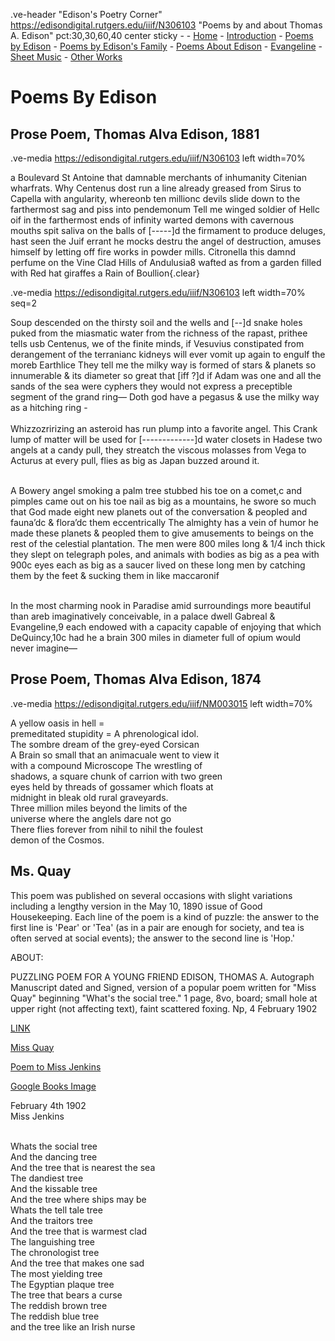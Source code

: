 .ve-header "Edison's Poetry Corner" https://edisondigital.rutgers.edu/iiif/N306103 "Poems by and about Thomas A. Edison" pct:30,30,60,40 center sticky - 
    - [Home](/)
    - [Introduction](/introduction)
    - [Poems by Edison](/poems-by-edison)
    - [Poems by Edison's Family](/family-poems)
    - [Poems About Edison](/poems-about-edison)
    - [Evangeline](/evangeline)
    - [Sheet Music](/sheet-music)
    - [Other Works](/other-works)
   
# Poems By Edison

##  Prose Poem, Thomas Alva Edison, 1881

.ve-media https://edisondigital.rutgers.edu/iiif/N306103 left width=70% 

a Boulevard St Antoine that damnable merchants of inhumanity Citenian wharfrats. Why Centenus dost run a line already greased from Sirus to Capella with angularity, whereonb ten millionc devils slide down to the farthermost sag and piss into pendemonum Tell me winged soldier of Hellc oif in the farthermost ends of infinity warted demons with cavernous mouths spit saliva on the balls of [-----]d the firmament to produce deluges, hast seen the Juif errant he mocks destru the angel of destruction, amuses himself by letting off fire works in powder mills. Citronella this damnd perfume on the Vine Clad Hills of Andulusia8 wafted as from a garden filled with Red hat giraffes a Rain of Boullion{.clear}

.ve-media https://edisondigital.rutgers.edu/iiif/N306103 left width=70% seq=2

Soup descended on the thirsty soil and the wells and [--]d snake holes puked from the miasmatic water from the richness of the rapast, prithee tells usb Centenus, we of the finite minds, if Vesuvius constipated from derangement of the terranianc kidneys will ever vomit up again to engulf the moreb Earthlice They tell me the milky way is formed of stars & planets so innumerable & its diameter so great that [iff ?]d if Adam was one and all the sands of the sea were cyphers they would not express a preceptible segment of the grand ring— Doth god have a pegasus & use the milky way as a hitching ring - <br><br>
Whizzozririzing an asteroid has run plump into a favorite angel. This Crank lump of matter will be used for [-------------]d water closets in Hadese two angels at a candy pull, they streatch the viscous molasses from Vega to Acturus at every pull, flies as big as Japan buzzed around it.<br><br>

A Bowery angel smoking a palm tree stubbed his toe on a comet,c and pimples came out on his toe nail as big as a mountains, he swore so much that God made eight new planets out of the conversation & peopled and fauna’dc & flora’dc them eccentrically The almighty has a vein of humor he made these planets & peopled them to give amusements to beings on the rest of the celestial plantation. The men were 800 miles long & 1/4 inch thick they slept on telegraph poles, and animals with bodies as big as a pea with 900c eyes each as big as a saucer lived on these long men by catching them by the feet & sucking them in like maccaronif<br><br>

In the most charming nook in Paradise amid surroundings more beautiful than areb imaginatively conceivable, in a palace dwell Gabreal & Evangeline,9 each endowed with a capacity capable of enjoying that which DeQuincy,10c had he a brain 300 miles in diameter full of opium would never imagine—

## Prose Poem, Thomas Alva Edison, 1874

.ve-media https://edisondigital.rutgers.edu/iiif/NM003015 left width=70%

A yellow oasis in hell =<br>
premeditated stupidity = A phrenological idol.<br>
The sombre dream of the grey-eyed Corsican<br>
A Brain so small that an animacuale went to view it<br>
with a compound Microscope The wrestling of<br>
shadows, a square chunk of carrion with two green<br>
eyes held by threads of gossamer which floats at <br>
midnight in bleak old rural graveyards.<br>
Three million miles beyond the limits of the<br>
universe where the anglels dare not go<br>
There flies forever from nihil to nihil the foulest<br>
demon of the Cosmos.

## Ms. Quay

This poem was published on several occasions with slight variations including a lengthy version in the May 10, 1890 issue of Good Housekeeping. Each line of the poem is a kind of puzzle: the answer to the first line is 'Pear' or 'Tea' (as in a pair are enough for society, and tea is often served at social events); the answer to the second line is 'Hop.'

ABOUT: 

PUZZLING POEM FOR A YOUNG FRIEND EDISON, THOMAS A. Autograph Manuscript dated and Signed, version of a popular poem written for "Miss Quay" beginning "What's the social tree." 1 page, 8vo, board; small hole at upper right (not affecting text), faint scattered foxing. Np, 4 February 1902

[LINK](https://catalogue.swanngalleries.com/Lots/auction-lot/EDISON-THOMAS-A-Autograph-Manuscript-dated-and-Signed-versio?saleno=2461&lotNo=49&refNo=735143)

[Miss Quay](https://www.rrauction.com/auctions/lot-detail/346214006410136-thomas-edison-signed-and-handwritten-poem-miss-quay)

[Poem to Miss Jenkins](https://www.gilderlehrman.org/collection/glc0761603)

[Google Books Image](https://www.google.com/imgres?imgurl=https%3A%2F%2Fwww.gilderlehrman.org%2Fsites%2Fdefault%2Ffiles%2Fcollection-images-th%2FGLC07616.03_th.jpg&tbnid=n4ZDN2x-AnezuM&vet=12ahUKEwjAzNqSga2AAxXSBlkFHa5AD7QQMygMegUIARDfAQ..i&imgrefurl=https%3A%2F%2Fwww.gilderlehrman.org%2Fcollection%2Fglc0761603&docid=2yi1FO94RBHEVM&w=438&h=600&q=thomas%20edison%20poem&ved=2ahUKEwjAzNqSga2AAxXSBlkFHa5AD7QQMygMegUIARDfAQ) 

February 4th 1902<br>
Miss Jenkins<br><br>

Whats the social tree<br>
And the dancing tree<br>
And the tree that is nearest the sea<br>
The dandiest tree<br>
And the kissable tree<br>
And the tree where ships may be<br>
Whats the tell tale tree<br>
And the traitors tree<br>
And the tree that is warmest clad<br>
The languishing tree<br>
The chronologist tree<br>
And the tree that makes one sad<br>
The most yielding tree<br>
The Egyptian plaque tree<br>
The tree that bears a curse<br>
The reddish brown tree<br>
The reddish blue tree<br>
and the tree like an Irish nurse